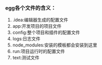 ### egg各个文件的含义：
1. .idea:编辑器生成的配置文件
2. app:开发项目的项目文件
3. config:整个项目和插件的配置文件
4. logs:日志文件
5. node_modules:安装的模板都会安装到这里
6. run:项目运行时的配置文件
7. text:测试文件 
